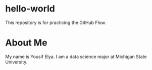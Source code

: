 # hello-world
This repository is for practicing the GitHub Flow.

# About Me
My name is Yousif Elya. I am a data science major at Michigan State University.
